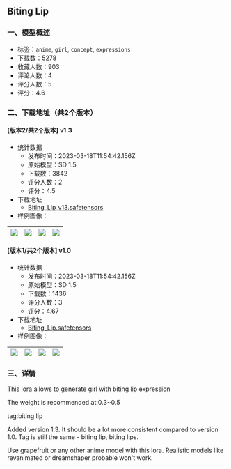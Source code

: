 ## Biting Lip
### 一、模型概述

- 标签：`anime`, `girl`, `concept`, `expressions`
- 下载数：5278
- 收藏人数：903
- 评论人数：4
- 评分人数：5
- 评分：4.6

### 二、下载地址（共2个版本）

#### [版本2/共2个版本] v1.3

- 统计数据
  - 发布时间：2023-03-18T11:54:42.156Z
  - 原始模型：SD 1.5
  - 下载数：3842
  - 评分人数：2
  - 评分：4.5
- 下载地址
  - [Biting_Lip_v13.safetensors](https://civitai.com/api/download/models/25032)
- 样例图像：

| <img src="https://image.civitai.com/xG1nkqKTMzGDvpLrqFT7WA/a754a0ef-ccf9-48a2-8b20-ce8c3d6d3900/width=450/273963.jpeg" /> | <img src="https://image.civitai.com/xG1nkqKTMzGDvpLrqFT7WA/3c3543c5-50d5-4b04-fc19-0121e3573900/width=450/273960.jpeg" /> | <img src="https://image.civitai.com/xG1nkqKTMzGDvpLrqFT7WA/0916f8e6-9511-4c7f-f990-1872e4c65100/width=450/273962.jpeg" /> | <img src="https://image.civitai.com/xG1nkqKTMzGDvpLrqFT7WA/e9b94af6-f1a7-47c6-22f6-3dbafeec5c00/width=450/273961.jpeg" /> |
| ---- | ---- | ---- | ---- |

#### [版本1/共2个版本] v1.0

- 统计数据
  - 发布时间：2023-03-18T11:54:42.156Z
  - 原始模型：SD 1.5
  - 下载数：1436
  - 评分人数：3
  - 评分：4.67
- 下载地址
  - [Biting_Lip.safetensors](https://civitai.com/api/download/models/21794)
- 样例图像：

| <img src="https://image.civitai.com/xG1nkqKTMzGDvpLrqFT7WA/0c38fe1e-471b-4add-8079-d5fb3dcc4100/width=450/232549.jpeg" /> | <img src="https://image.civitai.com/xG1nkqKTMzGDvpLrqFT7WA/d478fce6-04f7-42ff-fbcd-5904d2aaab00/width=450/232555.jpeg" /> | <img src="https://image.civitai.com/xG1nkqKTMzGDvpLrqFT7WA/fd143c99-4755-4b73-9714-d94246d4b400/width=450/232554.jpeg" /> | <img src="https://image.civitai.com/xG1nkqKTMzGDvpLrqFT7WA/f19906be-3546-4fdd-8e42-5b6819f65f00/width=450/232553.jpeg" /> |
| ---- | ---- | ---- | ---- |


### 三、详情
<p>This lora allows to generate girl with biting lip expression</p><p>The weight is recommended at:0.3~0.5</p><p>tag:biting lip</p><p>Added version 1.3. It should be a lot more consistent compared to version 1.0. Tag is still the same - biting lip, biting lips.</p><p>Use grapefruit or any other anime model with this lora. Realistic models like revanimated or dreamshaper probable won't work.</p>